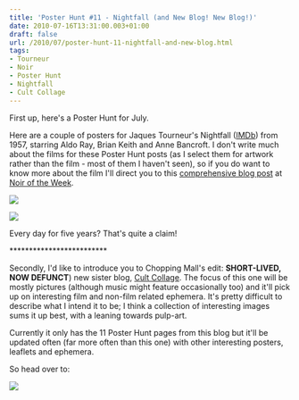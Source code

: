 ```yaml
---
title: 'Poster Hunt #11 - Nightfall (and New Blog! New Blog!)'
date: 2010-07-16T13:31:00.003+01:00
draft: false
url: /2010/07/poster-hunt-11-nightfall-and-new-blog.html
tags: 
- Tourneur
- Noir
- Poster Hunt
- Nightfall
- Cult Collage
---
```


First up, here's a Poster Hunt for July.  
  
Here are a couple of posters for Jaques Tourneur's Nightfall ([IMDb](http://www.imdb.com/title/tt0049552/)) from 1957, starring Aldo Ray, Brian Keith and Anne Bancroft. I don't write much about the films for these Poster Hunt posts (as I select them for artwork rather than the film - most of them I haven't seen), so if you do want to know more about the film I'll direct you to this [comprehensive blog post](http://www.noiroftheweek.com/2007/08/nightfall-1957.html) at [Noir of the Week](http://www.noiroftheweek.com/).  
  
  
[![](https://blogger.googleusercontent.com/img/b/R29vZ2xl/AVvXsEgT5g-Tr0sLgiiFf2RAImaCJnayKOsZXm0vZi2cuag5sDQBb58-i4wYEg_6c_4LSbzVC0FjoeM-cv8cS0qE_oXW4PWxinetszLVmX2fYsRBU-rO7NRDHlAlfVb5y5LpgDSCYQoW_O93-qY/s800/nightfall-2.jpg)](http://picasaweb.google.com/lh/photo/KYp2uiJQUM-j52J85KQ9-u54nN1RycrV_oQh2IHYfkI?feat=embedwebsite)  
  
[![](https://blogger.googleusercontent.com/img/b/R29vZ2xl/AVvXsEioeXnjdiwK66S8LnZIF3pHmmRbmelV4tb5RBpp6Ea7dKKBDOm6WpaFEjVaPKTR8IRnusbJK5nBXgVc0YcAJV9dJgtideED_0ncaTzAF-mQ5ZlXJXssT581r5TyTvvYFOR-tuAPN2KbSNs/s800/nightfall-3.jpg)](http://picasaweb.google.com/lh/photo/eOEFdCxDFHCwzTUE5qatOe54nN1RycrV_oQh2IHYfkI?feat=embedwebsite)  
  
Every day for five years? That's quite a claim!  
  

\*\*\*\*\*\*\*\*\*\*\*\*\*\*\*\*\*\*\*\*\*\*\*\*\*

  
Secondly, I'd like to introduce you to Chopping Mall's edit: **SHORT-LIVED, NOW DEFUNCT**) new sister blog, [Cult Collage](http://cultcollage.blogspot.com/). The focus of this one will be mostly pictures (although music might feature occasionally too) and it'll pick up on interesting film and non-film related ephemera. It's pretty difficult to describe what I intend it to be; I think a collection of interesting images sums it up best, with a leaning towards pulp-art.  
  
Currently it only has the 11 Poster Hunt pages from this blog but it'll be updated often (far more often than this one) with other interesting posters, leaflets and ephemera.  
  
So head over to:  
  
  

[![](http://lh4.ggpht.com/_ebN8KS-d66U/TDzBQw1EINI/AAAAAAAAHjA/DT56Q2w6Jjw/s800/cultsquare.jpg)](http://cultcollage.blogspot.com/)